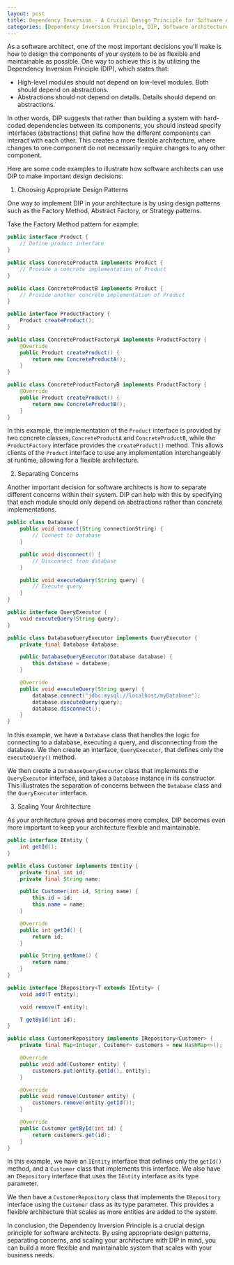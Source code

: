 ```yaml
---
layout: post
title: Dependency Inversion - A Crucial Design Principle for Software Architects
categories: [Dependency Inversion Principle, DIP, Software architecture, Design patterns, Separation of concerns, Abstractions, Flexible architecture, Maintainable system]
---
```


As a software architect, one of the most important decisions you'll make is how to design the components of your system to be as flexible and maintainable as possible. One way to achieve this is by utilizing the Dependency Inversion Principle (DIP), which states that:

- High-level modules should not depend on low-level modules. Both should depend on abstractions.
- Abstractions should not depend on details. Details should depend on abstractions.

In other words, DIP suggests that rather than building a system with hard-coded dependencies between its components, you should instead specify interfaces (abstractions) that define how the different components can interact with each other. This creates a more flexible architecture, where changes to one component do not necessarily require changes to any other component.

Here are some code examples to illustrate how software architects can use DIP to make important design decisions:

1. Choosing Appropriate Design Patterns

One way to implement DIP in your architecture is by using design patterns such as the Factory Method, Abstract Factory, or Strategy patterns.

Take the Factory Method pattern for example:

```java
public interface Product {
    // Define product interface
}

public class ConcreteProductA implements Product {
    // Provide a concrete implementation of Product
}

public class ConcreteProductB implements Product {
    // Provide another concrete implementation of Product
}

public interface ProductFactory {
    Product createProduct();
}

public class ConcreteProductFactoryA implements ProductFactory {
    @Override
    public Product createProduct() {
        return new ConcreteProductA();
    }
}

public class ConcreteProductFactoryB implements ProductFactory {
    @Override
    public Product createProduct() {
        return new ConcreteProductB();
    }
}
```

In this example, the implementation of the `Product` interface is provided by two concrete classes, `ConcreteProductA` and `ConcreteProductB`, while the `ProductFactory` interface provides the `createProduct()` method. This allows clients of the `Product` interface to use any implementation interchangeably at runtime, allowing for a flexible architecture.

2. Separating Concerns

Another important decision for software architects is how to separate different concerns within their system. DIP can help with this by specifying that each module should only depend on abstractions rather than concrete implementations. 

```java
public class Database {
    public void connect(String connectionString) {
        // Connect to database
    }

    public void disconnect() {
        // Disconnect from database
    }

    public void executeQuery(String query) {
        // Execute query
    }
}

public interface QueryExecutor {
    void executeQuery(String query);
}

public class DatabaseQueryExecutor implements QueryExecutor {
    private final Database database;

    public DatabaseQueryExecutor(Database database) {
        this.database = database;
    }

    @Override
    public void executeQuery(String query) {
        database.connect("jdbc:mysql://localhost/myDatabase");
        database.executeQuery(query);
        database.disconnect();
    }
}
```

In this example, we have a `Database` class that handles the logic for connecting to a database, executing a query, and disconnecting from the database. We then create an interface, `QueryExecutor`, that defines only the `executeQuery()` method.

We then create a `DatabaseQueryExecutor` class that implements the `QueryExecutor` interface, and takes a `Database` instance in its constructor. This illustrates the separation of concerns between the `Database` class and the `QueryExecutor` interface.

3. Scaling Your Architecture

As your architecture grows and becomes more complex, DIP becomes even more important to keep your architecture flexible and maintainable.

```java
public interface IEntity {
    int getId();
}

public class Customer implements IEntity {
    private final int id;
    private final String name;

    public Customer(int id, String name) {
        this.id = id;
        this.name = name;
    }

    @Override
    public int getId() {
        return id;
    }

    public String getName() {
        return name;
    }
}

public interface IRepository<T extends IEntity> {
    void add(T entity);

    void remove(T entity);

    T getById(int id);
}

public class CustomerRepository implements IRepository<Customer> {
    private final Map<Integer, Customer> customers = new HashMap<>();

    @Override
    public void add(Customer entity) {
        customers.put(entity.getId(), entity);
    }

    @Override
    public void remove(Customer entity) {
        customers.remove(entity.getId());
    }

    @Override
    public Customer getById(int id) {
        return customers.get(id);
    }
}
```

In this example, we have an `IEntity` interface that defines only the `getId()` method, and a `Customer` class that implements this interface. We also have an `IRepository` interface that uses the `IEntity` interface as its type parameter.

We then have a `CustomerRepository` class that implements the `IRepository` interface using the `Customer` class as its type parameter. This provides a flexible architecture that scales as more entities are added to the system.

In conclusion, the Dependency Inversion Principle is a crucial design principle for software architects. By using appropriate design patterns, separating concerns, and scaling your architecture with DIP in mind, you can build a more flexible and maintainable system that scales with your business needs.
